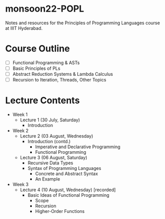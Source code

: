 # monsoon22-POPL
Notes and resources for the Principles of Programming Languages course at IIIT Hyderabad.

# Course Outline
- [ ] Functional Programming & ASTs
- [ ] Basic Principles of PLs
- [ ] Abstract Reduction Systems & Lambda Calculus
- [ ] Recursion to Iteration, Threads, Other Topics

# Lecture Contents
* Week 1
    * Lecture 1 (30 July, Saturday)
        * Introduction
* Week 2
    * Lecture 2 (03 August, Wednesday)
        * Introduction (contd.)
            - Imperative and Declarative Programming
            - Functional Programming
    * Lecture 3 (06 August, Saturday)
        * Recursive Data Types
        * Syntax of Programming Languages
            * Concrete and Abstract Syntax
            * An Example
* Week 3
    * Lecture 4 (10 August, Wednesday) [recorded]
        * Basic Ideas of Functional Programming
            * Scope
            * Recursion
            * Higher-Order Functions